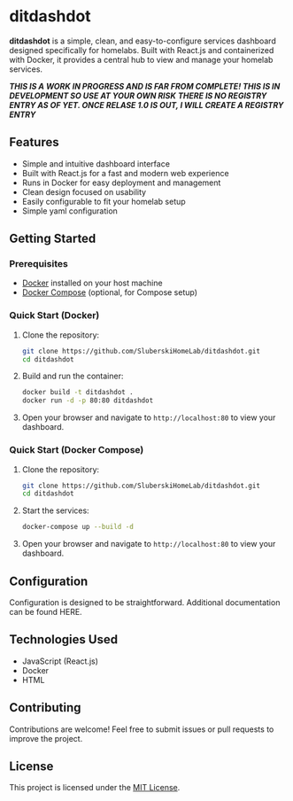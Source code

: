 # ditdashdot

**ditdashdot** is a simple, clean, and easy-to-configure services dashboard designed specifically for homelabs. Built with React.js and containerized with Docker, it provides a central hub to view and manage your homelab services.

***THIS IS A WORK IN PROGRESS AND IS FAR FROM COMPLETE! THIS IS IN DEVELOPMENT SO USE AT YOUR OWN RISK***
***THERE IS NO REGISTRY ENTRY AS OF YET.  ONCE RELASE 1.0 IS OUT, I WILL CREATE A REGISTRY ENTRY***
## Features

- Simple and intuitive dashboard interface
- Built with React.js for a fast and modern web experience
- Runs in Docker for easy deployment and management
- Clean design focused on usability
- Easily configurable to fit your homelab setup
- Simple yaml configuration

## Getting Started

### Prerequisites

- [Docker](https://www.docker.com/) installed on your host machine
- [Docker Compose](https://docs.docker.com/compose/) (optional, for Compose setup)

### Quick Start (Docker)

1. Clone the repository:
   ```bash
   git clone https://github.com/SluberskiHomeLab/ditdashdot.git
   cd ditdashdot
   ```

2. Build and run the container:
   ```bash
   docker build -t ditdashdot .
   docker run -d -p 80:80 ditdashdot
   ```

3. Open your browser and navigate to `http://localhost:80` to view your dashboard.

### Quick Start (Docker Compose)

1. Clone the repository:
   ```bash
   git clone https://github.com/SluberskiHomeLab/ditdashdot.git
   cd ditdashdot
   ```

2. Start the services:

   ```bash
   docker-compose up --build -d
   ```

3. Open your browser and navigate to `http://localhost:80` to view your dashboard.

## Configuration

Configuration is designed to be straightforward. Additional documentation can be found HERE.

## Technologies Used

- JavaScript (React.js)
- Docker
- HTML

## Contributing

Contributions are welcome! Feel free to submit issues or pull requests to improve the project.

## License

This project is licensed under the [MIT License](LICENSE).
